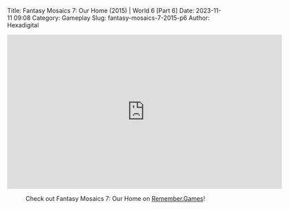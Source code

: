 Title: Fantasy Mosaics 7: Our Home (2015) | World 6 [Part 6]
Date: 2023-11-11 09:08
Category: Gameplay
Slug: fantasy-mosaics-7-2015-p6
Author: Hexadigital

<center><iframe src="https://www.youtube.com/embed/5aQOG62FGpk?feature=oembed" allow="accelerometer; autoplay; encrypted-media; gyroscope; picture-in-picture" width="640" height="360" frameborder="0"></iframe>

Check out Fantasy Mosaics 7: Our Home on [Remember.Games](https://remember.games/game/7627/fantasy-mosaics-7-our-home/)!</center>